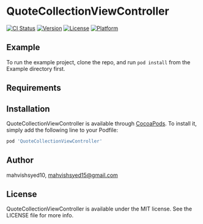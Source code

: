 # QuoteCollectionViewController

[![CI Status](https://img.shields.io/travis/mahvishsyed10/QuoteCollectionViewController.svg?style=flat)](https://travis-ci.org/mahvishsyed10/QuoteCollectionViewController)
[![Version](https://img.shields.io/cocoapods/v/QuoteCollectionViewController.svg?style=flat)](https://cocoapods.org/pods/QuoteCollectionViewController)
[![License](https://img.shields.io/cocoapods/l/QuoteCollectionViewController.svg?style=flat)](https://cocoapods.org/pods/QuoteCollectionViewController)
[![Platform](https://img.shields.io/cocoapods/p/QuoteCollectionViewController.svg?style=flat)](https://cocoapods.org/pods/QuoteCollectionViewController)

## Example

To run the example project, clone the repo, and run `pod install` from the Example directory first.

## Requirements

## Installation

QuoteCollectionViewController is available through [CocoaPods](https://cocoapods.org). To install
it, simply add the following line to your Podfile:

```ruby
pod 'QuoteCollectionViewController'
```

## Author

mahvishsyed10, mahvishsyed15@gmail.com

## License

QuoteCollectionViewController is available under the MIT license. See the LICENSE file for more info.
